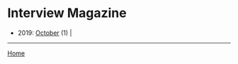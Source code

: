 # Interview Magazine

  * 2019: 
      [October](./interview-magazine-2019-10.md) (1) | 

----

[Home](../)
